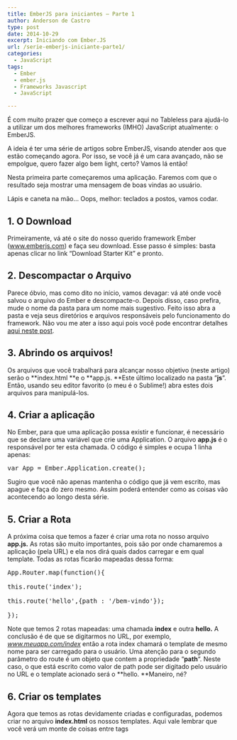 ```yaml
---
title: EmberJS para iniciantes – Parte 1
author: Anderson de Castro
type: post
date: 2014-10-29
excerpt: Iniciando com Ember.JS
url: /serie-emberjs-iniciante-parte1/
categories:
  - JavaScript
tags:
  - Ember
  - ember.js
  - Frameworks Javascript
  - JavaScript

---
```

É com muito prazer que começo a escrever aqui no Tableless para ajudá-lo a utilizar um dos melhores frameworks (IMHO) JavaScript atualmente: o EmberJS.

A ideia é ter uma série de artigos sobre EmberJS, visando atender aos que estão começando agora. Por isso, se você já é um cara avançado, não se empolgue, quero fazer algo bem light, certo? Vamos lá então!

Nesta primeira parte começaremos uma aplicação. Faremos com que o resultado seja mostrar uma mensagem de boas vindas ao usuário.

Lápis e caneta na mão&#8230; Oops, melhor: teclados a postos, vamos codar.

## 1. O Download

Primeiramente, vá até o site do nosso querido framework Ember (www.emberjs.com) e faça seu download. Esse passo é simples: basta apenas clicar no link &#8220;Download Starter Kit&#8221; e pronto.

## 2. Descompactar o Arquivo

Parece óbvio, mas como dito no início, vamos devagar: vá até onde você salvou o arquivo do Ember e descompacte-o. Depois disso, caso prefira, mude o nome da pasta para um nome mais sugestivo. Feito isso abra a pasta e veja seus diretórios e arquivos responsáveis pelo funcionamento do framework. Não vou me ater a isso aqui pois você pode encontrar detalhes <a title="Ember JS ... Do Zero!" href="http://emberjs.com.br/blog/?p=14" target="_blank">aqui neste post</a>.

## 3. Abrindo os arquivos!

Os arquivos que você trabalhará para alcançar nosso objetivo (neste artigo) serão o **index.html **e o **app.js. **Este último localizado na pasta &#8220;**js**&#8220;. Então, usando seu editor favorito (o meu é o Sublime!) abra estes dois arquivos para manipulá-los.

## 4. Criar a aplicação

No Ember, para que uma aplicação possa existir e funcionar, é necessário que se declare uma variável que crie uma Application. O arquivo **app.js** é o responsável por ter esta chamada. O código é simples e ocupa 1 linha apenas:

<pre class="lang-javascript">var App = Ember.Application.create();</pre>

Sugiro que você não apenas mantenha o código que já vem escrito, mas apague e faça do zero mesmo. Assim poderá entender como as coisas vão acontecendo ao longo desta série.

## 5. Criar a Rota 

A próxima coisa que temos a fazer é criar uma rota no nosso arquivo **app.js.** As rotas são muito importantes, pois são por onde chamaremos a aplicação (pela URL) e ela nos dirá quais dados carregar e em qual template. Todas as rotas ficarão mapeadas dessa forma:

<pre class="lang-javascript">App.Router.map(function(){

this.route('index');

this.route('hello',{path : '/bem-vindo'});

});
</pre>

Note que temos 2 rotas mapeadas: uma chamada **index** e outra **hello.** A conclusão é de que se digitarmos no URL, por exemplo, _www.meuapp.com/index_ então a rota index chamará o template de mesmo nome para ser carregado para o usuário. Uma atenção para o segundo parâmetro do route é um objeto que contem a propriedade &#8220;**path**&#8220;. Neste caso, o que está escrito como valor de path pode ser digitado pelo usuário no URL e o template acionado será o **hello. **Maneiro, né?

## 6. Criar os templates

Agora que temos as rotas devidamente criadas e configuradas, podemos criar no arquivo **index.html** os nossos templates. Aqui vale lembrar que você verá um monte de coisas entre tags <script>, certo? Pois bem. O Ember utiliza como engine de template padrão o <a title="Handlebars" href="http://handlebarsjs.com" target="_blank">Handlebars</a>, e então essas tags são necessárias para que tudo rode nos conformes!

Pode apagar tudo (ou quase tudo). Tenha atenção na chamada dos scripts, pois há uma ordem devido as suas dependências. Jquery vem primeiro, depois Handlebars e por fim o EmberJS. Daí sim, você pode chamar seu app.js (aquele que estava mexendo até agorinha, não esqueceu né?!).

Para criar um novo template é simples, veja:

<pre class="lang-html">&lt;script type="<strong>text/x-handlebars</strong>" id="<strong>nomedotemplate</strong>"&gt;

// aqui o conteúdo do meu template!

&lt;/script&gt;
</pre>

Como queremos o template **hello**, basta colocar o nome dele ali na propriedade **id **da tag script, certo? E mais uma coisa, note que o atributo **type** não é _text/script,_ mas sim **text/x-handlebars, **por causa da engine que estamos usando.

Adicione algum conteúdo dentro do template, como por exemplo o tão clichê &#8220;Olá Mundo!&#8221;, para que seja visto na tela.

## 7. Testando&#8230;

Bem, por fim criamos os 2 templates que queríamos e a aplicação já pode ser vista, no navegador!

Sua URL será algo parecido com isso: **http://localdasuaaplicacao/#bem-vindo** e **http://localdasuaaplicacao/#index**

Missão cumprida por aqui, bons estudos e até o próximo!